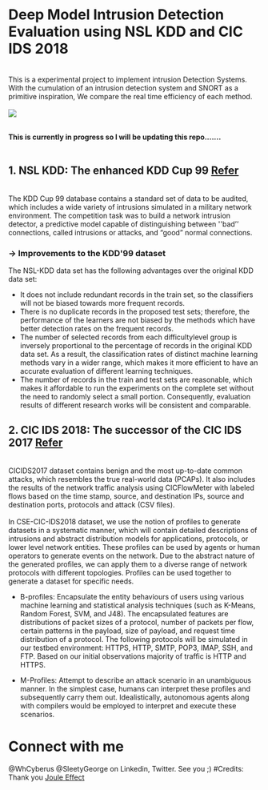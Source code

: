 # Deep Model Intrusion Detection Evaluation using NSL KDD and CIC IDS 2018
<br>
This is a experimental project to implement intrusion Detection Systems. With the cumulation of an intrusion detection system and SNORT as a primitive inspiration, We compare the real time efficiency of each method.
<br></br>
<img src="https://user-images.githubusercontent.com/70995581/209061112-3de8e0c7-07bd-4f7d-bb74-0c05727c52ec.PNG" />

<br>**This is currently in progress so I will be updating this repo.......**</br>
<br>
## 1. NSL KDD: The enhanced KDD Cup 99 [Refer](https://www.unb.ca/cic/datasets/nsl.html)
<br>The KDD Cup 99 database contains a standard set of data to be audited, which includes a wide variety of intrusions simulated in a military network environment.
The competition task was to build a network intrusion detector, a predictive model capable of distinguishing between ''bad’’ connections, called intrusions or attacks, and “good” normal connections.
### -> Improvements to the KDD'99 dataset
The NSL-KDD data set has the following advantages over the original KDD data set:

* It does not include redundant records in the train set, so the classifiers will not be biased towards more frequent records.
* There is no duplicate records in the proposed test sets; therefore, the performance of the learners are not biased by the methods which have better detection rates on the frequent records.
* The number of selected records from each difficultylevel group is inversely proportional to the percentage of records in the original KDD data set. As a result, the classification rates of distinct machine learning methods vary in a wider range, which makes it more efficient to have an accurate evaluation of different learning techniques.
* The number of records in the train and test sets are reasonable, which makes it affordable to run the experiments on the complete set without the need to randomly select a small portion. Consequently, evaluation results of different research works will be consistent and comparable.

## 2. CIC IDS 2018: The successor of the CIC IDS 2017 [Refer](https://www.unb.ca/cic/datasets/ids-2018.html)
<br>CICIDS2017 dataset contains benign and the most up-to-date common attacks, which resembles the true real-world data (PCAPs). It also includes the results of the network traffic analysis using CICFlowMeter with labeled flows based on the time stamp, source, and destination IPs, source and destination ports, protocols and attack (CSV files).</br>
<br>In CSE-CIC-IDS2018 dataset, we use the notion of profiles to generate datasets in a systematic manner, which will contain detailed descriptions of intrusions and abstract distribution models for applications, protocols, or lower level network entities. These profiles can be used by agents or human operators to generate events on the network. Due to the abstract nature of the generated profiles, we can apply them to a diverse range of network protocols with different topologies. Profiles can be used together to generate a dataset for specific needs.</br>
* B-profiles: Encapsulate the entity behaviours of users using various machine learning and statistical analysis techniques (such as K-Means, Random Forest, SVM, and J48). The encapsulated features are distributions of packet sizes of a protocol, number of packets per flow, certain patterns in the payload, size of payload, and request time distribution of a protocol. The following protocols will be simulated in our testbed environment: HTTPS, HTTP, SMTP, POP3, IMAP, SSH, and FTP. Based on our initial observations majority of traffic is HTTP and HTTPS.

* M-Profiles: Attempt to describe an attack scenario in an unambiguous manner. In the simplest case, humans can interpret these profiles and subsequently carry them out. Idealistically, autonomous agents along with compilers would be employed to interpret and execute these scenarios.
# Connect with me
@WhCyberus @SleetyGeorge on Linkedin, Twitter. See you ;)
#Credits:
Thank you [Joule Effect](https://github.com/jouleffect)
